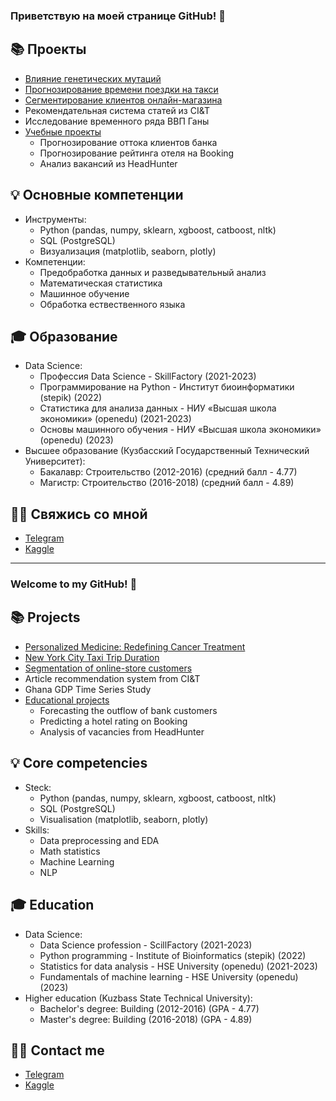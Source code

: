 ### Приветствую на моей странице GitHub! 👋

## 📚 Проекты

- [Влияние генетических мутаций](https://github.com/belovengineer/personalized_medicine)
- [Прогнозирование времени поездки на такси](https://github.com/belovengineer/new_york_city_taxi_trip_duration)
- [Сегментирование клиентов онлайн-магазина](https://github.com/belovengineer/customer_segmentation)
- Рекомендательная система статей из CI&T
- Исследование временного ряда ВВП Ганы
- [Учебные проекты](https://github.com/belovengineer/data_science_project)
    * Прогнозирование оттока клиентов банка  
    * Прогнозирование рейтинга отеля на Booking  
    * Анализ вакансий из HeadHunter  

## 💡 Основные компетенции
- Инструменты: 
    * Python (pandas, numpy, sklearn, xgboost, catboost, nltk)  
    * SQL (PostgreSQL)
    * Визуализация (matplotlib, seaborn, plotly)
- Компетенции: 
    * Предобработка данных и разведывательный анализ
    * Математическая статистика
    * Машинное обучение
    * Обработка ествественного языка  
  
## 🎓 Образование 
* Data Science:
    - Профессия Data Science - SkillFactory (2021-2023) 
    - Программирование на Python - Институт биоинформатики (stepik) (2022)
    - Статистика для анализа данных - НИУ «Высшая
школа экономики» (openedu) (2021-2023)
    - Основы машинного обучения - НИУ «Высшая
школа экономики» (openedu) (2023)
* Высшее образование (Кузбасский Государственный Технический Университет):  
    - Бакалавр: Строительство (2012-2016) (средний балл - 4.77)
    - Магистр: Строительство (2016-2018) (средний балл - 4.89)
 
## 🙌🏻 Свяжись со мной
- [Telegram](https://t.me/Belov_Revo)
- [Kaggle](https://www.kaggle.com/belovengineer)

---

### Welcome to my GitHub! 👋

## 📚 Projects

- [Personalized Medicine: Redefining Cancer Treatment](https://github.com/belovengineer/personalized_medicine)
- [New York City Taxi Trip Duration](https://github.com/belovengineer/new_york_city_taxi_trip_duration)
- [Segmentation of online-store customers](https://github.com/belovengineer/customer_segmentation)
- Article recommendation system from CI&T
- Ghana GDP Time Series Study
- [Educational projects](https://github.com/belovengineer/data_science_project)
    * Forecasting the outflow of bank customers  
    * Predicting a hotel rating on Booking  
    * Analysis of vacancies from HeadHunter  

## 💡 Core competencies
- Steck: 
    * Python (pandas, numpy, sklearn, xgboost, catboost, nltk)  
    * SQL (PostgreSQL)
    * Visualisation (matplotlib, seaborn, plotly)
- Skills: 
    * Data preprocessing and EDA
    * Math statistics
    * Machine Learning
    * NLP
  
## 🎓 Education 
* Data Science:
    - Data Science profession - ScillFactory (2021-2023) 
    - Python programming - Institute of Bioinformatics (stepik) (2022)
    - Statistics for data analysis - HSE University (openedu) (2021-2023)
    - Fundamentals of machine learning - HSE University (openedu) (2023)
* Higher education (Kuzbass State Technical University):  
    - Bachelor's degree: Building (2012-2016) (GPA - 4.77)
    - Master's degree: Building (2016-2018) (GPA - 4.89)
 
## 🙌🏻 Contact me
- [Telegram](https://t.me/Belov_Revo)
- [Kaggle](https://www.kaggle.com/belovengineer)
